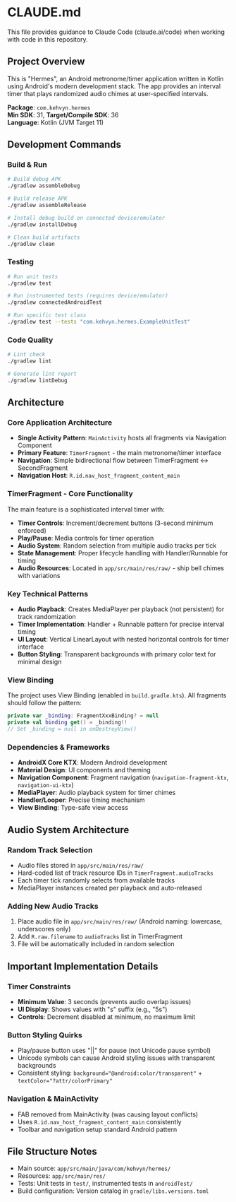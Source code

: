 # CLAUDE.md

This file provides guidance to Claude Code (claude.ai/code) when working with code in this repository.

## Project Overview

This is "Hermes", an Android metronome/timer application written in Kotlin using Android's modern development stack. The app provides an interval timer that plays randomized audio chimes at user-specified intervals.

**Package**: `com.kehvyn.hermes`  
**Min SDK**: 31, **Target/Compile SDK**: 36  
**Language**: Kotlin (JVM Target 11)

## Development Commands

### Build & Run
```bash
# Build debug APK
./gradlew assembleDebug

# Build release APK  
./gradlew assembleRelease

# Install debug build on connected device/emulator
./gradlew installDebug

# Clean build artifacts
./gradlew clean
```

### Testing
```bash
# Run unit tests
./gradlew test

# Run instrumented tests (requires device/emulator)
./gradlew connectedAndroidTest

# Run specific test class
./gradlew test --tests "com.kehvyn.hermes.ExampleUnitTest"
```

### Code Quality
```bash
# Lint check
./gradlew lint

# Generate lint report
./gradlew lintDebug
```

## Architecture

### Core Application Architecture
- **Single Activity Pattern**: `MainActivity` hosts all fragments via Navigation Component
- **Primary Feature**: `TimerFragment` - the main metronome/timer interface
- **Navigation**: Simple bidirectional flow between TimerFragment ↔ SecondFragment
- **Navigation Host**: `R.id.nav_host_fragment_content_main`

### TimerFragment - Core Functionality
The main feature is a sophisticated interval timer with:
- **Timer Controls**: Increment/decrement buttons (3-second minimum enforced)
- **Play/Pause**: Media controls for timer operation  
- **Audio System**: Random selection from multiple audio tracks per tick
- **State Management**: Proper lifecycle handling with Handler/Runnable for timing
- **Audio Resources**: Located in `app/src/main/res/raw/` - ship bell chimes with variations

### Key Technical Patterns
- **Audio Playback**: Creates MediaPlayer per playback (not persistent) for track randomization
- **Timer Implementation**: Handler + Runnable pattern for precise interval timing
- **UI Layout**: Vertical LinearLayout with nested horizontal controls for timer interface
- **Button Styling**: Transparent backgrounds with primary color text for minimal design

### View Binding
The project uses View Binding (enabled in `build.gradle.kts`). All fragments should follow the pattern:
```kotlin
private var _binding: FragmentXxxBinding? = null
private val binding get() = _binding!!
// Set _binding = null in onDestroyView()
```

### Dependencies & Frameworks
- **AndroidX Core KTX**: Modern Android development
- **Material Design**: UI components and theming
- **Navigation Component**: Fragment navigation (`navigation-fragment-ktx`, `navigation-ui-ktx`)
- **MediaPlayer**: Audio playback system for timer chimes
- **Handler/Looper**: Precise timing mechanism
- **View Binding**: Type-safe view access

## Audio System Architecture

### Random Track Selection
- Audio files stored in `app/src/main/res/raw/`
- Hard-coded list of track resource IDs in `TimerFragment.audioTracks`
- Each timer tick randomly selects from available tracks
- MediaPlayer instances created per playback and auto-released

### Adding New Audio Tracks
1. Place audio file in `app/src/main/res/raw/` (Android naming: lowercase, underscores only)
2. Add `R.raw.filename` to `audioTracks` list in TimerFragment
3. File will be automatically included in random selection

## Important Implementation Details

### Timer Constraints  
- **Minimum Value**: 3 seconds (prevents audio overlap issues)
- **UI Display**: Shows values with "s" suffix (e.g., "5s")
- **Controls**: Decrement disabled at minimum, no maximum limit

### Button Styling Quirks
- Play/pause button uses "||" for pause (not Unicode pause symbol)
- Unicode symbols can cause Android styling issues with transparent backgrounds
- Consistent styling: `background="@android:color/transparent"` + `textColor="?attr/colorPrimary"`

### Navigation & MainActivity
- FAB removed from MainActivity (was causing layout conflicts)
- Uses `R.id.nav_host_fragment_content_main` consistently
- Toolbar and navigation setup standard Android pattern

## File Structure Notes
- Main source: `app/src/main/java/com/kehvyn/hermes/`
- Resources: `app/src/main/res/`  
- Tests: Unit tests in `test/`, instrumented tests in `androidTest/`
- Build configuration: Version catalog in `gradle/libs.versions.toml`